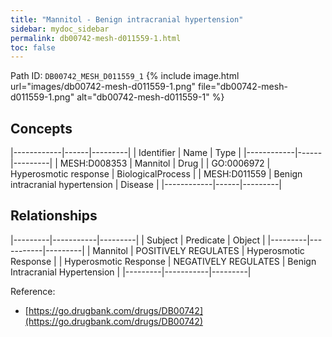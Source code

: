 ```yaml
---
title: "Mannitol - Benign intracranial hypertension"
sidebar: mydoc_sidebar
permalink: db00742-mesh-d011559-1.html
toc: false 
---
```



Path ID: `DB00742_MESH_D011559_1`
{% include image.html url="images/db00742-mesh-d011559-1.png" file="db00742-mesh-d011559-1.png" alt="db00742-mesh-d011559-1" %}

## Concepts

|------------|------|---------|
| Identifier | Name | Type    |
|------------|------|---------|
| MESH:D008353 | Mannitol | Drug |
| GO:0006972 | Hyperosmotic response | BiologicalProcess |
| MESH:D011559 | Benign intracranial hypertension | Disease |
|------------|------|---------|

## Relationships

|---------|-----------|---------|
| Subject | Predicate | Object  |
|---------|-----------|---------|
| Mannitol | POSITIVELY REGULATES | Hyperosmotic Response |
| Hyperosmotic Response | NEGATIVELY REGULATES | Benign Intracranial Hypertension |
|---------|-----------|---------|

Reference: 
  - [https://go.drugbank.com/drugs/DB00742](https://go.drugbank.com/drugs/DB00742)
